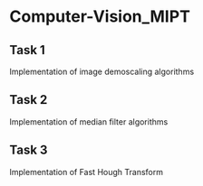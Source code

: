 # Computer-Vision_MIPT
## Task 1
Implementation of image demoscaling algorithms

## Task 2
Implementation of median filter algorithms

## Task 3
Implementation of Fast Hough Transform
